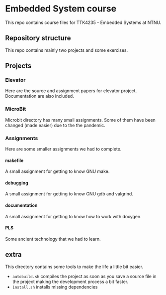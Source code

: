 # Embedded System course
This repo contains course files for TTK4235 - Embedded Systems at NTNU.

## Repository structure
This repo contains mainly two projects and some exercises.

## Projects

### Elevator
Here are the source and assignment papers for elevator project. Documentation are also included.

### MicroBit
Microbit directory has many small assignments. Some of them have been changed (made easier) due to the the pandemic.

### Assignments
Here are some smaller assignments we had to complete.
#### makefile
A small assignment for getting to know GNU make.

#### debugging
A small assignment for getting to know GNU gdb and valgrind. 

#### documentation
A small assignment for getting to know how to work with doxygen. 

#### PLS
Some ancient technology that we had to learn.

## extra
This directory contains some tools to make the life a little bit easier.
- `autobuild.sh` compiles the project as soon as you save a source file in the project making the development process a bit faster.
- `install.sh` installs missing dependencies